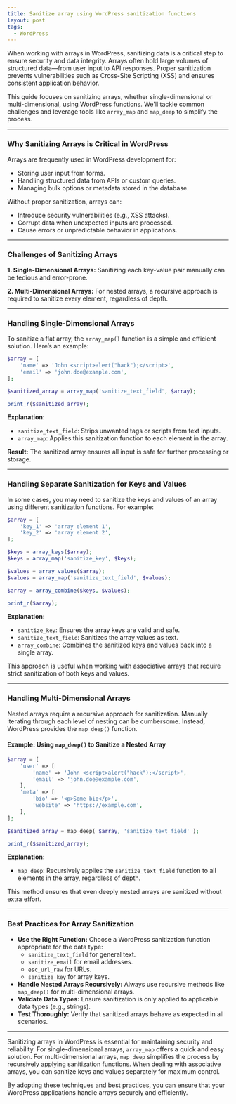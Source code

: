 ```yaml
---
title: Sanitize array using WordPress sanitization functions
layout: post
tags:
  - WordPress
---
```


When working with arrays in WordPress, sanitizing data is a critical step to ensure security and data integrity. Arrays often hold large volumes of structured data—from user input to API responses. Proper sanitization prevents vulnerabilities such as Cross-Site Scripting (XSS) and ensures consistent application behavior.

This guide focuses on sanitizing arrays, whether single-dimensional or multi-dimensional, using WordPress functions. We'll tackle common challenges and leverage tools like `array_map` and `map_deep` to simplify the process.

---

### **Why Sanitizing Arrays is Critical in WordPress**

Arrays are frequently used in WordPress development for:

- Storing user input from forms.
- Handling structured data from APIs or custom queries.
- Managing bulk options or metadata stored in the database.

Without proper sanitization, arrays can:

- Introduce security vulnerabilities (e.g., XSS attacks).
- Corrupt data when unexpected inputs are processed.
- Cause errors or unpredictable behavior in applications.

---

### **Challenges of Sanitizing Arrays**

**1. Single-Dimensional Arrays:**
Sanitizing each key-value pair manually can be tedious and error-prone.

**2. Multi-Dimensional Arrays:**
For nested arrays, a recursive approach is required to sanitize every element, regardless of depth.

---

### **Handling Single-Dimensional Arrays**

To sanitize a flat array, the `array_map()` function is a simple and efficient solution. Here’s an example:

```php
$array = [
    'name' => 'John <script>alert("hack");</script>',
    'email' => 'john.doe@example.com',
];

$sanitized_array = array_map('sanitize_text_field', $array);

print_r($sanitized_array);
```

**Explanation:**

- `sanitize_text_field`: Strips unwanted tags or scripts from text inputs.
- `array_map`: Applies this sanitization function to each element in the array.

**Result:**
The sanitized array ensures all input is safe for further processing or storage.

---

### **Handling Separate Sanitization for Keys and Values**

In some cases, you may need to sanitize the keys and values of an array using different sanitization functions. For example:

```php
$array = [
    'key_1' => 'array element 1',
    'key_2' => 'array element 2',
];

$keys = array_keys($array);
$keys = array_map('sanitize_key', $keys);

$values = array_values($array);
$values = array_map('sanitize_text_field', $values);

$array = array_combine($keys, $values);

print_r($array);
```

**Explanation:**

- `sanitize_key`: Ensures the array keys are valid and safe.
- `sanitize_text_field`: Sanitizes the array values as text.
- `array_combine`: Combines the sanitized keys and values back into a single array.

This approach is useful when working with associative arrays that require strict sanitization of both keys and values.

---

### **Handling Multi-Dimensional Arrays**

Nested arrays require a recursive approach for sanitization. Manually iterating through each level of nesting can be cumbersome. Instead, WordPress provides the `map_deep()` function.

#### Example: Using `map_deep()` to Sanitize a Nested Array

```php
$array = [
    'user' => [
        'name' => 'John <script>alert("hack");</script>',
        'email' => 'john.doe@example.com',
    ],
    'meta' => [
        'bio' => '<p>Some bio</p>',
        'website' => 'https://example.com',
    ],
];

$sanitized_array = map_deep( $array, 'sanitize_text_field' );

print_r($sanitized_array);
```

**Explanation:**

- `map_deep`: Recursively applies the `sanitize_text_field` function to all elements in the array, regardless of depth.

This method ensures that even deeply nested arrays are sanitized without extra effort.

---

### **Best Practices for Array Sanitization**

- **Use the Right Function:** Choose a WordPress sanitization function appropriate for the data type:
  - `sanitize_text_field` for general text.
  - `sanitize_email` for email addresses.
  - `esc_url_raw` for URLs.
  - `sanitize_key` for array keys.
- **Handle Nested Arrays Recursively:** Always use recursive methods like `map_deep()` for multi-dimensional arrays.
- **Validate Data Types:** Ensure sanitization is only applied to applicable data types (e.g., strings).
- **Test Thoroughly:** Verify that sanitized arrays behave as expected in all scenarios.

---

Sanitizing arrays in WordPress is essential for maintaining security and reliability. For single-dimensional arrays, `array_map` offers a quick and easy solution. For multi-dimensional arrays, `map_deep` simplifies the process by recursively applying sanitization functions. When dealing with associative arrays, you can sanitize keys and values separately for maximum control.

By adopting these techniques and best practices, you can ensure that your WordPress applications handle arrays securely and efficiently.


